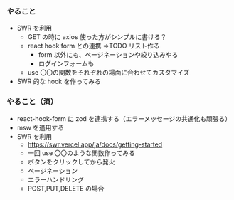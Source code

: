 ### やること

- SWR を利用
  - GET の時に axios 使った方がシンプルに書ける？
  - react hook form との連携
    ⇒TODO リスト作る
    - form 以外にも、ページネーションや絞り込みやる
    - ログインフォームも
  - use 〇〇の関数をそれぞれの場面に合わせてカスタマイズ
- SWR 的な hook を作ってみる

### やること（済）

- react-hook-form に zod を連携する（エラーメッセージの共通化も頑張る）
- msw を適用する
- SWR を利用
  - https://swr.vercel.app/ja/docs/getting-started
  - 一回 use 〇〇のような関数作ってみる
  - ボタンをクリックしてから発火
  - ページネーション
  - エラーハンドリング
  - POST,PUT,DELETE の場合
